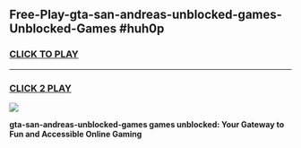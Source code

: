 
## Free-Play-gta-san-andreas-unblocked-games-Unblocked-Games #huh0p
<h3>
<a href="https://news.freeplayer.one?title=gta-san-andreas-unblocked-games&ref=8M">CLICK TO PLAY</a></h3>
<hr>

<h3>
<a href="https://news.freeplayer.one?title=gta-san-andreas-unblocked-games&ref=8M">CLICK 2 PLAY</a>
  
</h3>

<a href="https://news.freeplayer.one?title=gta-san-andreas-unblocked-games&ref=8M"><img src="https://clearcache.store/games.png"></a>


**gta-san-andreas-unblocked-games games unblocked: Your Gateway to Fun and Accessible Online Gaming**
